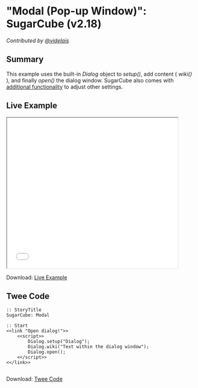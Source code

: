 # "Modal (Pop-up Window)": SugarCube (v2.18)

*Contributed by <a href="https://github.com/videlais">@videlais</a>*

## Summary
This example uses the built-in *Dialog* object to *setup()*, add content ( *wiki()* ), and finally *open()* the dialog window. SugarCube also comes with [additional functionality](http://www.motoslave.net/sugarcube/2/docs/api-dialog.html) to adjust other settings.

## Live Example
<section>
<iframe src="sugarcube_modal_example.html" height=400 width=90%></iframe>


Download: <a href="sugarcube_modal_example.html" target="_blank">Live Example</a>
</section>

## Twee Code

```
:: StoryTitle
SugarCube: Modal

:: Start
<<link "Open dialog!">>
	<<script>>
		Dialog.setup("Dialog");
		Dialog.wiki("Text within the dialog window");
		Dialog.open();
	<</script>>
<</link>>


```

Download: <a href="sugarcube_modal_twee.txt" target="_blank">Twee Code</a>
